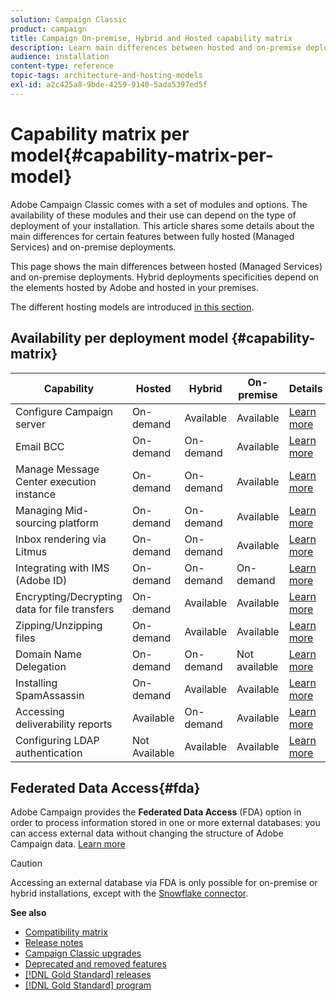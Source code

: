 ```yaml
---
solution: Campaign Classic
product: campaign
title: Campaign On-premise, Hybrid and Hosted capability matrix
description: Learn main differences between hosted and on-premise deployments
audience: installation
content-type: reference
topic-tags: architecture-and-hosting-models
exl-id: a2c425a8-9bde-4259-9140-5ada5397ed5f
---
```

# Capability matrix per model{#capability-matrix-per-model}

Adobe Campaign Classic comes with a set of modules and options. The availability of these modules and their use can depend on the type of deployment of your installation. This article shares some details about the main differences for certain features between fully hosted (Managed Services) and on-premise deployments.

This page shows the main differences between hosted (Managed Services) and on-premise deployments. Hybrid deployments specificities depend on the elements hosted by Adobe and hosted in your premises.

The different hosting models are introduced [in this section](../../installation/using/hosting-models.md).

## Availability per deployment model {#capability-matrix}

| Capability | Hosted | Hybrid | On-premise |  Details                                                                                                                                                                                                              |
|-----------------------------------------------|------------------|-----------|---------------|-----------------------------------------------------------------------------------------------------------------------------------------------------------------------------------------------------------------------|
| Configure Campaign server | On-demand | Available | Available | [Learn more](../../installation/using/the-server-configuration-file.md) |
| Email BCC | On-demand | On-demand | Available |  [Learn more](../../installation/using/email-archiving.md)|
| Manage Message Center execution instance | On-demand | On-demand | Available | [Learn more](../../message-center/using/about-transactional-messaging.md) | 
| Managing Mid-sourcing platform | On-demand | On-demand | Available | [Learn more](../../installation/using/mid-sourcing-server.md) |
| Inbox rendering via Litmus | On-demand | On-demand | Available | [Learn more](../../delivery/using/inbox-rendering.md) |
| Integrating with IMS (Adobe ID) | On-demand | On-demand | On-demand | [Learn more](../../integrations/using/about-adobe-id.md)                    |
| Encrypting/Decrypting data for file transfers | On-demand | Available | Available | [Learn more](../../platform/using/unzip-decrypt.md) |
| Zipping/Unzipping files | On-demand | Available | Available | [Learn more](../../platform/using/unzip-decrypt.md) |
| Domain Name Delegation | On-demand | On-demand | Not available | [Learn more](https://helpx.adobe.com/campaign/kb/domain-name-delegation.html) |
| Installing SpamAssassin | On-demand | Available | Available | [Learn more](../../delivery/using/spamassassin.md) |
| Accessing deliverability reports | Available | On-demand | Available | [Learn more](../../delivery/using/monitoring-deliverability.md)|
| Configuring LDAP authentication | Not Available | Available | Available | [Learn more](../../installation/using/connecting-through-ldap.md) |


## Federated Data Access{#fda}

Adobe Campaign provides the **Federated Data Access** (FDA) option in order to process information stored in one or more external databases: you can access external data without changing the structure of Adobe Campaign data. [Learn more](../../installation/using/about-fda.md)

>[!CAUTION]
>
>Accessing an external database via FDA is only possible for on-premise or hybrid installations, except with the [Snowflake connector](../../installation/using/configure-fda-snowflake.md).


**See also**

* [Compatibility matrix](../../rn/using/compatibility-matrix.md)
* [Release notes](../../rn/using/latest-release.md)
* [Campaign Classic upgrades](../../rn/using/rn-overview.md)
* [Deprecated and removed features](../../rn/using/deprecated-features.md)
* [[!DNL Gold Standard] releases](../../rn/using/gold-standard.md)
* [[!DNL Gold Standard] program](../../rn/using/gs-overview.md)

